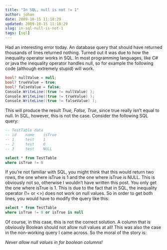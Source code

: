 ```yaml
---
title: "In SQL, null is not != 1"
author: johan
date: 2009-10-15 11:18:29
updated: 2009-10-15 11:18:29
slug: in-sql-null-is-not-1
tags: [sql]
---
```


Had an interesting error today. An database query that should have returned thousands of lines returned nothing. Turned out it was due to how the inequality operator works in SQL. In most programming languages, like C# or java the inequality operator handles null, so for example the following code (although extremely stupid) will work.

``` csharp
bool? nullValue = null;
bool? trueValue = true;
bool? falseValue = false;
Console.WriteLine((true != nullValue) );
Console.WriteLine((true != trueValue) );
Console.WriteLine((true != falseValue) );
```

This will produce the result *True, False, True*, since true really isn’t equal to null.
In SQL, however, this is not the case. Consider the following SQL query:

``` sql
-- TestTable data
-- id    name    isTrue
-- 1     test    1
-- 2     test    0
-- 3     test    NULL

select * from TestTable
where isTrue != 0
```

If you’re not familiar with SQL, you might think that this would return two rows, the one where isTrue is 1 and the one where isTrue is NULL. This is obviously not so, otherwise I wouldn’t have written this post. You only get the one where isTrue is 1. This is due to the fact that in SQL, the inequality operator (!= or <>) does not work on null values. So in order to get both lines, you would have to modify the query like this:

``` sql
select * from TestTable
where isTrue != 0 or isTrue is null
```

Of course, in this case, this is not the correct solution. A column that is obviously Boolean should not allow null values at all! This was also the case in the non-working query I came across. So the moral of the story is:

*Never allow null values in for boolean columns!*